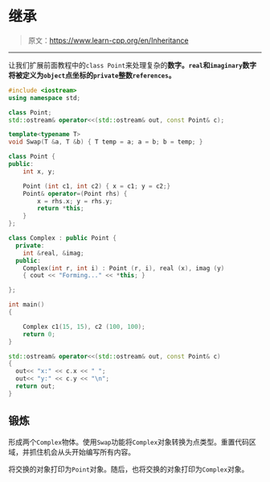 # 继承

> 原文：<https://www.learn-cpp.org/en/Inheritance>

* * *

让我们扩展前面教程中的`class Point`来处理复杂的**数字。`real`和`imaginary`数字将被定义为`object`点坐标的`private`整数`references`。**

```cpp
#include <iostream>
using namespace std;

class Point;
std::ostream& operator<<(std::ostream& out, const Point& c);

template<typename T>
void Swap(T &a, T &b) { T temp = a; a = b; b = temp; }

class Point {
public:
    int x, y;

    Point (int c1, int c2) { x = c1; y = c2;}
    Point& operator=(Point rhs) {
        x = rhs.x; y = rhs.y;
        return *this;
    }
};

class Complex : public Point {
  private: 
    int &real, &imag;
  public: 
    Complex(int r, int i) : Point (r, i), real (x), imag (y) 
    { cout << "Forming..." << *this; }

};

int main()
{

    Complex c1(15, 15), c2 (100, 100); 
    return 0;
}

std::ostream& operator<<(std::ostream& out, const Point& c)
{
  out<< "x:" << c.x << " ";
  out<< "y:" << c.y << "\n";
  return out;
} 
```

## 锻炼

形成两个`Complex`物体。使用`Swap`功能将`Complex`对象转换为点类型。重置代码区域，并抓住机会从头开始编写所有内容。

将交换的对象打印为`Point`对象。随后，也将交换的对象打印为`Complex`对象。